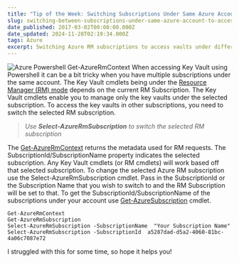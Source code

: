 ```yaml
---
title: "Tip of the Week: Switching Subscriptions Under Same Azure Account to Access Key Vaults"
slug: switching-between-subscriptions-under-same-azure-account-to-access-key-vault
date_published: 2017-03-02T00:00:00.000Z
date_updated: 2024-11-28T02:19:34.000Z
tags: Azure
excerpt: Switching Azure RM subscriptions to access vaults under different subscriptions.
---
```


![Azure Powershell Get-AzureRmContext](__GHOST_URL__/content/images/powershell_azurermcontext.png)
When accessing Key Vault using Powershell it can be a bit tricky when you have multiple subscriptions under the same account. The Key Vault cmdlets being under the [Resource Manager (RM) mode](__GHOST_URL__/blog/how-the-deprecation-of-switch-azuremode-affects-azure-key-vault/) depends on the current RM Subscription. The Key Vault cmdlets enable you to manage only the key vaults under the selected subscription. To access the key vaults in other subscriptions, you need to switch the selected RM subscription.

> *Use **Select-AzureRmSubscription** to switch the selected RM subscription*

The [Get-AzureRmContext](https://docs.microsoft.com/en-us/powershell/resourcemanager/azurerm.profile/v2.2.0/get-azurermcontext) returns the metadata used for RM requests. The SubscriptionId/SubscriptionName property indicates the selected subscription. Any Key Vault cmdlets (or RM cmdlets) will work based off that selected subscription. To change the selected Azure RM subscription use the Select-AzureRmSubscription cmdlet. Pass in the SubscriptionId or the Subscription Name that you wish to switch to and the RM Subscription will be set to that. To get the SubscriptionId/SubscriptionName of the subscriptions under your account use [Get-AzureSubscription](https://msdn.microsoft.com/en-us/library/dn495302.aspx) cmdlet.

    Get-AzureRmContext
    Get-AzureRmSubscription
    Select-AzureRmSubscription -SubscriptionName  "Your Subscription Name"
    Select-AzureRmSubscription -SubscriptionId  a5287dad-d5a2-4060-81bc-4a06c7087e72
    

I struggled with this for some time, so hope it helps you!
